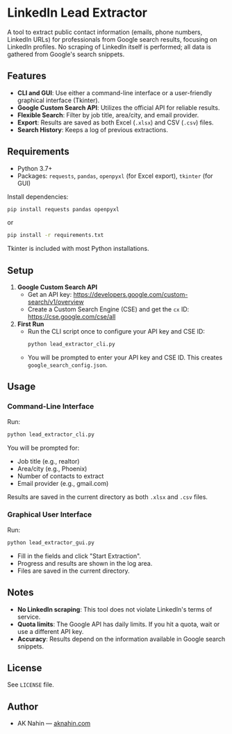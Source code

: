 # LinkedIn Lead Extractor

A tool to extract public contact information (emails, phone numbers, LinkedIn URLs) for professionals from Google search results, focusing on LinkedIn profiles. No scraping of LinkedIn itself is performed; all data is gathered from Google's search snippets.

## Features
- **CLI and GUI**: Use either a command-line interface or a user-friendly graphical interface (Tkinter).
- **Google Custom Search API**: Utilizes the official API for reliable results.
- **Flexible Search**: Filter by job title, area/city, and email provider.
- **Export**: Results are saved as both Excel (`.xlsx`) and CSV (`.csv`) files.
- **Search History**: Keeps a log of previous extractions.

## Requirements
- Python 3.7+
- Packages: `requests`, `pandas`, `openpyxl` (for Excel export), `tkinter` (for GUI)

Install dependencies:
```bash
pip install requests pandas openpyxl
```

or

```bash
pip install -r requirements.txt
```
Tkinter is included with most Python installations.

## Setup
1. **Google Custom Search API**
   - Get an API key: https://developers.google.com/custom-search/v1/overview
   - Create a Custom Search Engine (CSE) and get the `cx` ID: https://cse.google.com/cse/all
2. **First Run**
   - Run the CLI script once to configure your API key and CSE ID:
     ```bash
     python lead_extractor_cli.py
     ```
   - You will be prompted to enter your API key and CSE ID. This creates `google_search_config.json`.

## Usage

### Command-Line Interface
Run:
```bash
python lead_extractor_cli.py
```
You will be prompted for:
- Job title (e.g., realtor)
- Area/city (e.g., Phoenix)
- Number of contacts to extract
- Email provider (e.g., gmail.com)

Results are saved in the current directory as both `.xlsx` and `.csv` files.

### Graphical User Interface
Run:
```bash
python lead_extractor_gui.py
```
- Fill in the fields and click "Start Extraction".
- Progress and results are shown in the log area.
- Files are saved in the current directory.

## Notes
- **No LinkedIn scraping**: This tool does not violate LinkedIn's terms of service.
- **Quota limits**: The Google API has daily limits. If you hit a quota, wait or use a different API key.
- **Accuracy**: Results depend on the information available in Google search snippets.

## License
See `LICENSE` file.

## Author
- AK Nahin — [aknahin.com](https://aknahin.com)
